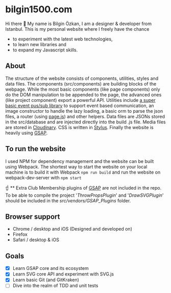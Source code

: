 # bilgin1500.com

Hi there 👋 My name is Bilgin Özkan, I am a designer & developer from Istanbul. This is my personal website where I freely have the chance 
* to experiment with the latest web technologies, 
* to learn new libraries and
* to expand my Javascript skills.

## About

The structure of the website consists of components, utilities, styles and data files. The components (src/components) are building blocks of the webpage. While the most basic components (like page components) only do the DOM manipulation to be appended to the page, the advanced ones (like project component) export a powerful API. Utilities include [a super basic event pus/sub library](https://davidwalsh.name/pubsub-javascript) to support event based communication, an image constructor to handle the lazy loading, a basic orm to parse the json files, a router (using [page.js](https://visionmedia.github.io/page.js/)) and other helpers. Data files are JSONs stored in the src/database and are injected directly into the build .js file. Media files are stored in [Cloudinary](https://cloudinary.com). CSS is written in [Stylus](http://stylus-lang.com/). Finally the website is heavily using [GSAP](https://greensock.com/gsap).

## To run the website

I used NPM for dependency management and the website can be built using Webpack. The shortest way to start the website on your local machine is to build it with Webpack `npm run build` and run the website on webpack-dev-server with `npm start`

:point_up: ** Extra Club Membership plugins of [GSAP](https://greensock.com/gsap) are not included in the repo. To be able to compile the project '_ThrowPropsPlugin_' and '_DrawSVGPlugin_' should be included in the *src/vendors/GSAP_Plugins* folder. 

## Browser support

* Chrome / desktop and iOS (Designed and developed on)  
* Firefox
* Safari / desktop & iOS

## Goals

* [x] Learn GSAP core and its ecosystem 
* [x] Learn SVG core API and experiment with SVG.js
* [x] Learn basic Git (and GitKraken)
* [ ] Dive into the realm of TDD and unit tests
